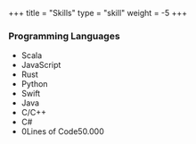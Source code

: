 +++
title = "Skills"
type = "skill"
weight = -5
+++

### Programming Languages

<div id="skills-charts">
  <ul class="bargraph" id="programming-skills">
      <li class="scala">Scala</li>
      <li class="javascript">JavaScript</li>
      <li class="rust">Rust</li>
      <li class="python">Python</li>
      <li class="swift">Swift</li>
      <li class="java">Java</li>
      <li class="c">C/C++</li>
      <li class="csharp">C#</li>
      <li class="loc"><span class="left">0</span><span>Lines of Code</span><span class="right">50.000</span></li>
  </ul>
</div>
